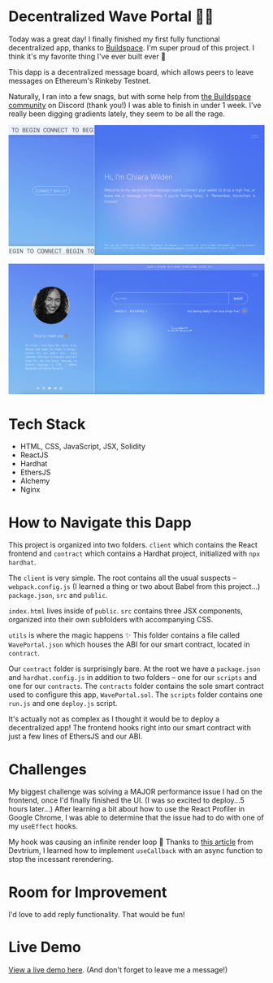 # Decentralized Wave Portal 👋🏽

Today was a great day! I finally finished my first fully functional decentralized app, thanks to [Buildspace](https://buildspace.so). I'm super proud of this project. I think it's my favorite thing I've ever built ever 🤩

This dapp is a decentralized message board, which allows peers to leave messages on Ethereum's Rinkeby Testnet.

Naturally, I ran into a few snags, but with some help from [the Buildspace community](https://discord.com/invite/vPmqZqgpsS) on Discord (thank you!) I was able to finish in under 1 week. I've really been digging gradients lately, they seem to be all the rage.

![Wave Portal (Landing Page)](/readme/wave-portal-01.png)  

![Wave Portal (Message Board)](/readme/wave-portal-02.png)  

# Tech Stack

* HTML, CSS, JavaScript, JSX, Solidity
* ReactJS
* Hardhat
* EthersJS
* Alchemy
* Nginx

# How to Navigate this Dapp

This project is organized into two folders. ```client``` which contains the React frontend and ```contract``` which contains a Hardhat project, initialized with ```npx hardhat```.

The ```client``` is very simple. The root contains all the usual suspects – ```webpack.config.js``` (I learned a thing or two about Babel from this project...) ```package.json```, ```src``` and ```public```. 

```index.html``` lives inside of ```public```. ```src``` contains three JSX components, organized into their own subfolders with accompanying CSS.

```utils``` is where the magic happens ✨ This folder contains a file called ```WavePortal.json``` which houses the ABI for our smart contract, located in ```contract```.

Our ```contract``` folder is surprisingly bare. At the root we have a ```package.json``` and ```hardhat.config.js``` in addition to two folders – one for our ```scripts``` and one for our ```contracts```. The ```contracts``` folder contains the sole smart contract used to configure this app, ```WavePortal.sol```. The ```scripts``` folder contains one ```run.js``` and one ```deploy.js``` script.

It's actually not as complex as I thought it would be to deploy a decentralized app! The frontend hooks right into our smart contract with just a few lines of EthersJS and our ABI.

# Challenges

My biggest challenge was solving a MAJOR performance issue I had on the frontend, once I'd finally finished the UI. (I was so excited to deploy...5 hours later...) After learning a bit about how to use the React Profiler in Google Chrome, I was able to determine that the issue had to do with one of my ```useEffect``` hooks.

My hook was causing an infinite render loop 🙈 Thanks to [this article](https://devtrium.com/posts/async-functions-useeffect) from Devtrium, I learned how to implement ```useCallback``` with an async function to stop the incessant rerendering.

# Room for Improvement

I'd love to add reply functionality. That would be fun!

# Live Demo

[View a live demo here](https://portfolio.chiarawilden.com/wave-portal). (And don't forget to leave me a message!)



